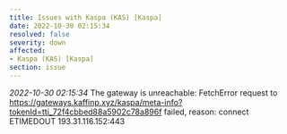 ```yaml
---
title: Issues with Kaspa (KAS) [Kaspa]
date: 2022-10-30 02:15:34
resolved: false
severity: down
affected:
- Kaspa (KAS) [Kaspa]
section: issue
---
```


*2022-10-30 02:15:34* The gateway is unreachable: FetchError request to https://gateways.kaffinp.xyz/kaspa/meta-info?tokenId=tti_72f4cbbed88a5902c78a896f failed, reason: connect ETIMEDOUT 193.31.116.152:443